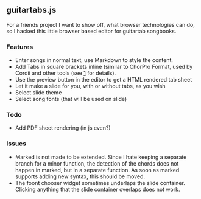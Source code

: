 ## guitartabs.js

For a friends project I want to show off, what browser technologies can do, so I hacked this little browser based editor for guitartab songbooks.

### Features

* Enter songs in normal text, use Markdown to style the content.
* Add Tabs in square brackets inline (similar to ChorPro Format, used by Cordii and other tools (see [1](http://www.vromans.org/johan/projects/Chordii/chordpro/index.html) for details).
* Use the preview button in the editor to get a HTML rendered tab sheet
* Let it make a slide for you, with or without tabs, as you wish
* Select slide theme
* Select song fonts (that will be used on slide)

### Todo
* Add PDF sheet rendering (in js even?)

### Issues
* Marked is not made to be extended. Since I hate keeping a separate branch for a minor function, the detection of the chords does not happen in marked, but in a separate function. As soon as marked supports adding new syntax, this should be moved.
* The foont chooser widget sometimes underlaps the slide container. Clicking anything that the slide container overlaps does not work.
